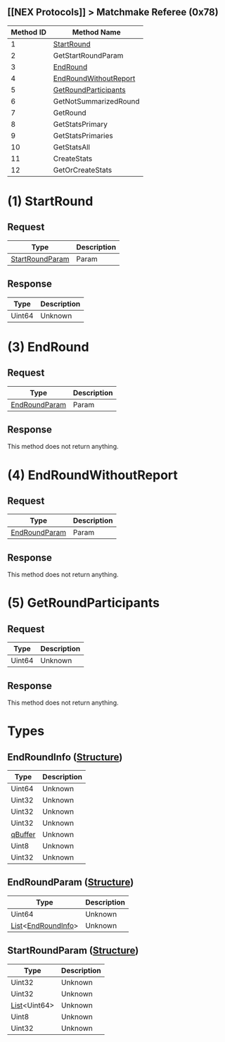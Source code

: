 ## [[NEX Protocols]] > Matchmake Referee (0x78)

| Method ID | Method Name |
| --- | --- |
| 1 | [StartRound](#1-startround) |
| 2 | GetStartRoundParam |
| 3 | [EndRound](#3-endround) |
| 4 | [EndRoundWithoutReport](#4-endroundwithoutreport) |
| 5 | [GetRoundParticipants](#5-getroundparticipants) |
| 6 | GetNotSummarizedRound |
| 7 | GetRound |
| 8 | GetStatsPrimary |
| 9 | GetStatsPrimaries |
| 10 | GetStatsAll |
| 11 | CreateStats |
| 12 | GetOrCreateStats |

# (1) StartRound
## Request
| Type | Description |
| --- | --- |
| [StartRoundParam](#startroundparam-structure) | Param |

## Response
| Type | Description |
| --- | --- |
| Uint64 | Unknown |

# (3) EndRound
## Request
| Type | Description |
| --- | --- |
| [EndRoundParam](#endroundparam-structure) | Param |

## Response
This method does not return anything.

# (4) EndRoundWithoutReport
## Request
| Type | Description |
| --- | --- |
| [EndRoundParam](#endroundparam-structure) | Param |

## Response
This method does not return anything.

# (5) GetRoundParticipants
## Request
| Type | Description |
| --- | --- |
| Uint64 | Unknown |

## Response
This method does not return anything.

# Types
## EndRoundInfo ([Structure])
| Type | Description |
| --- | --- |
| Uint64 | Unknown |
| Uint32 | Unknown |
| Uint32 | Unknown |
| Uint32 | Unknown |
| [qBuffer] | Unknown |
| Uint8 | Unknown |
| Uint32 | Unknown |

## EndRoundParam ([Structure])
| Type | Description |
| --- | --- |
| Uint64 | Unknown |
| [List]&lt;[EndRoundInfo](#endroundinfo-structure)&gt; | Unknown |

## StartRoundParam ([Structure])
| Type | Description |
| --- | --- |
| Uint32 | Unknown |
| Uint32 | Unknown |
| [List]&lt;Uint64&gt; | Unknown |
| Uint8 | Unknown |
| Uint32 | Unknown |

[Result]: NEX-Common-Types#result
[String]: NEX-Common-Types#string
[Buffer]: NEX-Common-Types#buffer
[qBuffer]: NEX-Common-Types#qbuffer
[List]: NEX-Common-Types#list
[Map]: NEX-Common-Types#map
[DateTime]: NEX-Common-Types#datetime
[Structure]: NEX-Common-Types#structure
[Data]: NEX-Common-Types#anydataholder
[PID]: NEX-Common-Types#pid
[ResultRange]: NEX-Common-Types#resultrange-structure
